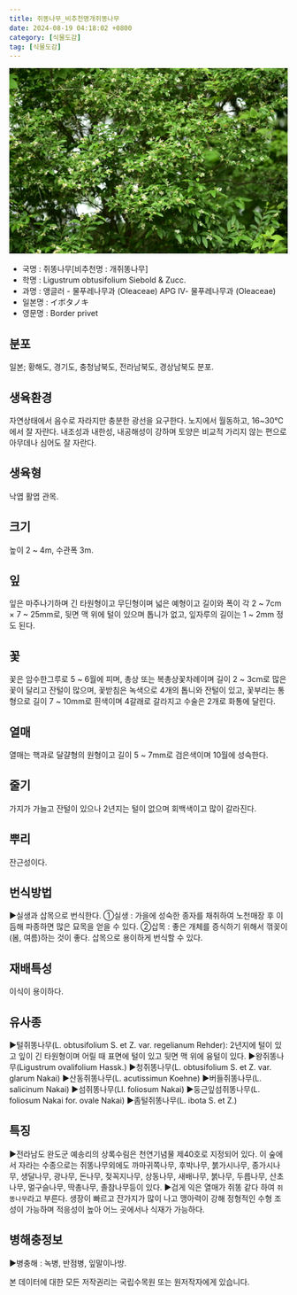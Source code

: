 ```yaml
---
title: 쥐똥나무_비추천명개쥐똥나무
date: 2024-08-19 04:18:02 +0800
category: [식물도감]
tag: [식물도감]
---
```




![쥐똥나무[비추천명 : 개쥐똥나무]](/assets/img/fileUpload/plants/basic/Oleaceae/Ligustrum/11092/11092_2020_3_th2.JPG)
- 국명 : 쥐똥나무[비추천명 : 개쥐똥나무]
- 학명 : Ligustrum obtusifolium Siebold & Zucc.
- 과명 : 앵글러 - 물푸레나무과 (Oleaceae) APG Ⅳ- 물푸레나무과 (Oleaceae)
- 일본명 : イボタノキ
- 영문명 : Border privet


## 분포
일본; 황해도, 경기도, 충청남북도, 전라남북도, 경상남북도 분포.
## 생육환경
자연상태에서 음수로 자라지만 충분한 광선을 요구한다. 노지에서 월동하고, 16~30℃에서 잘 자란다. 내조성과 내한성, 내공해성이 강하며 토양은 비교적 가리지 않는 편으로 아무데나 심어도 잘 자란다.
## 생육형
낙엽 활엽 관목. 
## 크기
높이 2 ~ 4m, 수관폭 3m.
## 잎
잎은 마주나기하며 긴 타원형이고 무딘형이며 넓은 예형이고 길이와 폭이 각  2 ~ 7cm × 7 ~ 25mm로, 뒷면 맥 위에 털이 있으며 톱니가 없고, 잎자루의 길이는 1 ~ 2mm 정도 된다.
## 꽃
꽃은 암수한그루로 5 ~ 6월에 피며, 총상 또는 복총상꽃차례이며 길이 2 ~ 3cm로 많은 꽃이 달리고 잔털이 많으며, 꽃받침은 녹색으로 4개의 톱니와 잔털이 있고, 꽃부리는 통형으로 길이 7 ~ 10mm로 흰색이며 4갈래로 갈라지고 수술은 2개로 화통에 달린다.
## 열매
열매는 핵과로 달걀형의 원형이고 길이 5 ~ 7mm로 검은색이며 10월에 성숙한다.
## 줄기
가지가 가늘고 잔털이 있으나 2년지는 털이 없으며 회백색이고 많이 갈라진다.
## 뿌리
잔근성이다.
## 번식방법
▶실생과 삽목으로 번식한다.
①실생 : 가을에 성숙한 종자를 채취하여 노천매장 후 이듬해 파종하면 많은 묘목을 얻을 수 있다. 
②삽목 : 좋은 개체를 증식하기 위해서 꺾꽂이(봄, 여름)하는 것이 좋다. 삽목으로 용이하게 번식할 수 있다.
## 재배특성
이식이 용이하다.
## 유사종
▶털쥐똥나무(L. obtusifolium S. et Z. var. regelianum Rehder): 2년지에 털이 있고 잎이 긴 타원형이며 어릴 때 표면에 털이 있고 뒷면 맥 위에 융털이 있다.
▶왕쥐똥나무(Ligustrum ovalifolium Hassk.)
▶청쥐똥나무(L. obtusifolium S. et Z. var. glarum Nakai)
▶산동쥐똥나무(L. acutissimun Koehne)
▶버들쥐똥나무(L. salicinum Nakai)
▶섬쥐똥나무(Ll. foliosum Nakai)
▶둥근잎섬쥐똥나무(L. foliosum Nakai for. ovale Nakai)
▶좀털쥐똥나무(L. ibota S. et Z.)
## 특징
▶전라남도 완도군 예송리의 상록수림은 천연기념물 제40호로 지정되어 있다.  이 숲에서 자라는 수종으로는 쥐똥나무외에도 까마귀쪽나무, 후박나무, 붉가시나무, 종가시나무, 생달나무, 광나무, 돈나무, 젖꼭지나무, 상동나무, 새배나무, 붉나무, 두릅나무, 산초나무, 멀구슬나무, 딱총나무, 졸참나무등이 있다.
▶검게 익은 열매가 쥐똥 같다 하여 `쥐똥나무`라고 부른다. 생장이 빠르고 잔가지가 많이 나고 맹아력이 강해 정형적인 수형 조성이 가능하며 적응성이 높아 어느 곳에서나 식재가 가능하다.
## 병해충정보
▶병충해 : 녹병, 반점병, 잎말이나방.






본 데이터에 대한 모든 저작권리는 국립수목원 또는 원저작자에게 있습니다.

